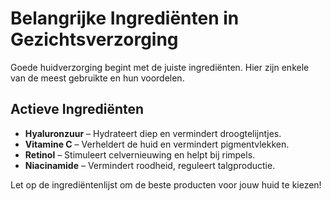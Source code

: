 # Belangrijke Ingrediënten in Gezichtsverzorging   

Goede huidverzorging begint met de juiste ingrediënten. Hier zijn enkele van de meest gebruikte en hun voordelen.  

## Actieve Ingrediënten  
- **Hyaluronzuur** – Hydrateert diep en vermindert droogtelijntjes.  
- **Vitamine C** – Verheldert de huid en vermindert pigmentvlekken.  
- **Retinol** – Stimuleert celvernieuwing en helpt bij rimpels.  
- **Niacinamide** – Vermindert roodheid, reguleert talgproductie.  

Let op de ingrediëntenlijst om de beste producten voor jouw huid te kiezen!  
